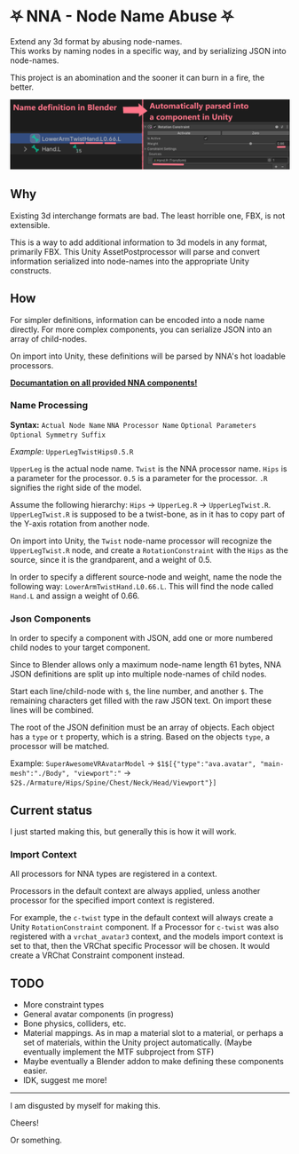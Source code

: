 # ⛧ NNA - Node Name Abuse ⛧
Extend any 3d format by abusing node-names.\
This works by naming nodes in a specific way, and by serializing JSON into node-names.

This project is an abomination and the sooner it can burn in a fire, the better.

![](./Docs/img/nna-example.png)

## Why
Existing 3d interchange formats are bad. The least horrible one, FBX, is not extensible.

This is a way to add additional information to 3d models in any format, primarily FBX.
This Unity AssetPostprocessor will parse and convert information serialized into node-names into the appropriate Unity constructs.

## How
For simpler definitions, information can be encoded into a node name directly.
For more complex components, you can serialize JSON into an array of child-nodes.

On import into Unity, these definitions will be parsed by NNA's hot loadable processors.

**[Documantation on all provided NNA components!](Docs/Components.md)**

### Name Processing
**Syntax:** `Actual Node Name` `NNA Processor Name` `Optional Parameters` `Optional Symmetry Suffix`

*Example:* `UpperLegTwistHips0.5.R`

`UpperLeg` is the actual node name.
`Twist` is the NNA processor name.
`Hips` is a parameter for the processor.
`0.5` is a parameter for the processor.
`.R` signifies the right side of the model.

Assume the following hierarchy: `Hips` → `UpperLeg.R` → `UpperLegTwist.R`.\
`UpperLegTwist.R` is supposed to be a twist-bone, as in it has to copy part of the Y-axis rotation from another node.

On import into Unity, the `Twist` node-name processor will recognize the `UpperLegTwist.R` node, and create a `RotationConstraint` with the `Hips` as the source, since it is the grandparent, and a weight of 0.5.

In order to specify a different source-node and weight, name the node the following way: `LowerArmTwistHand.L0.66.L`.
This will find the node called `Hand.L` and assign a weight of 0.66.

### Json Components
In order to specify a component with JSON, add one or more numbered child nodes to your target component.

Since to Blender allows only a maximum node-name length 61 bytes, NNA JSON definitions are split up into multiple node-names of child nodes.

Start each line/child-node with `$`, the line number, and another `$`. The remaining characters get filled with the raw JSON text. On import these lines will be combined.

The root of the JSON definition must be an array of objects. Each object has a `type` or `t` property, which is a string. Based on the objects `type`, a processor will be matched.

Example:
`SuperAwesomeVRAvatarModel`
→ `$1$[{"type":"ava.avatar", "main-mesh":"./Body", "viewport":"`
→ `$2$./Armature/Hips/Spine/Chest/Neck/Head/Viewport"}]`

## Current status
I just started making this, but generally this is how it will work.

### Import Context
All processors for NNA types are registered in a context.

Processors in the default context are always applied, unless another processor for the specified import context is registered.

For example, the `c-twist` type in the default context will always create a Unity `RotationConstraint` component.
If a Processor for `c-twist` was also registered with a `vrchat_avatar3` context, and the models import context is set to that, then the VRChat specific Processor will be chosen. It would create a VRChat Constraint component instead.

## TODO
* More constraint types
* General avatar components (in progress)
* Bone physics, colliders, etc.
* Material mappings. As in map a material slot to a material, or perhaps a set of materials, within the Unity project automatically. (Maybe eventually implement the MTF subproject from STF)
* Maybe eventually a Blender addon to make defining these components easier.
* IDK, suggest me more!

---

I am disgusted by myself for making this.

Cheers!

Or something.
